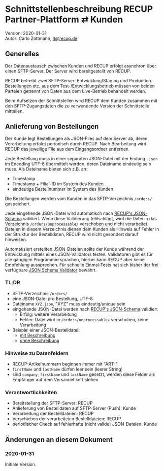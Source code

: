 # Schnittstellenbeschreibung RECUP Partner-Plattform ⇄ Kunden

Version: 2020-01-31  
Autor: Carlo Zottmann, it@recup.de


## Generelles

Der Datenaustausch zwischen Kunden und RECUP erfolgt asynchron über einen
SFTP-Server. Der Server wird bereitgestellt von RECUP.

RECUP betreibt zwei SFTP-Server: Entwicklung/Staging und Production.
Bestellungen etc. aus dem Test-/Entwicklungsbetrieb müssen von beiden Parteien
getrennt von Daten aus dem Live-Betrieb behandelt werden.

Beim Aufsetzen der Schnittstellen wird RECUP dem Kunden zusammen mit den
SFTP-Zugangsdaten die zu verwendende Version der Schnittstelle mitteilen.


## Anlieferung von Bestellungen

Der Kunde legt Bestellungen als JSON-Files auf dem Server ab, deren Verarbeitung
erfolgt periodisch durch RECUP. Nach Bearbeitung wird RECUP das jeweilige File
aus dem Eingangsordner entfernen.

Jede Bestellung muss in einer separaten JSON-Datei mit der Endung `.json`
im Encoding UTF-8 übermittelt werden, deren Dateiname eindeutig sein muss. Als
Dateiname bieten sich z.B. an:

- Timestamp
- Timestamp + Filial-ID im System des Kunden
- eindeutige Bestellnummer im System des Kunden

Die Bestellungen werden vom Kunden in das SFTP-Verzeichnis `/orders/`
gespeichert.

Jede eingehende JSON-Datei wird automatisch nach
[RECUP's JSON-Schema](order_schema-2020-01-17.json) validiert. Wenn diese
Validierung fehlschlägt, wird die Datei in das Verzeichnis
`/orders/unprocessable/` verschoben und nicht verarbeitet. Dateien in diesem
Verzeichnis dienen dem Kunden als Hinweis auf Fehler in der Struktur der
Bestelldaten, RECUP wird nicht gesondert darauf hinweisen.

Automatisiert erstellten JSON-Dateien sollte der Kunde während der Entwicklung
mittels eines JSON-Validators testen. Validatoren gibt es für alle gängigen
Programmiersprachen, hierbei kann RECUP aber keine Empfehlung aussprechen.  Für
schnelle Einmal-Tests hat sich bisher der frei verfügbare
[JSON Schema Validator](https://www.jsonschemavalidator.net/) bewährt.


### TL;DR

- SFTP-Verzeichnis `/orders/`
- eine JSON-Datei pro Bestellung, UTF-8
- Dateiname `XYZ.json`, "XYZ" muss eindeutig/unique sein
- eingehende JSON-Datei werden nach
  [RECUP's JSON-Schema](order_schema-2020-01-17.json) validiert
  - Erfolg: weitere Verarbeitung
  - Fehler: Datei wird in `/orders/unprocessable/` verschoben, keine Verarbeitung
- Beispiel einer JSON-Bestelldatei:
  - [mit Beschreibung](order-json-beschreibung.js)
  - [ohne Beschreibung](order-json-beispiel.json)


### Hinweise zu Datenfeldern

- RECUP-Artikelnummern beginnen immer mit "ART-"
- `firstName` und `lastName` dürfen leer sein (leerer String)
- sind `company`, `firstName` und `lastName` gesetzt, werden diese Felder als
  Empfänger auf dem Versandetikett stehen


### Verantwortlichkeiten

- Bereitstellung der SFTP-Server: RECUP
- Anlieferung von Bestelldaten auf SFTP-Server (Push): Kunde
- Verarbeitung der Bestelldateien: RECUP
- Verschieben der verarbeiteten Bestelldateien: RECUP
- periodischer Check auf fehlerhafte (nicht valide) JSON-Dateien: Kunde


## Änderungen an diesem Dokument

### 2020-01-31

Initiale Version.
